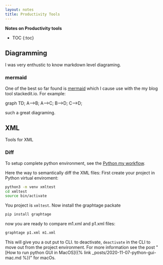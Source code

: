 ```yaml
---
layout: notes
title: Productivity Tools
---
```

<script src="https://unpkg.com/mermaid@8.0.0/dist/mermaid.min.js"></script>

**Notes on Productivity tools**

* TOC
{:toc}

## Diagramming
I was very enthustic to know markdown level diagraming.

### mermaid
One of the best so far found is [mermaid](https://mermaid-js.github.io/mermaid/#/) which I cause use with the my blog tool stackedit.io. For example:

<div class="mermaid">
graph TD;
    A-->B;
    A-->C;
    B-->D;
    C-->D;
</div>

such a great diagraming.

## XML
Tools for XML
### Diff
To setup complete python environment, see the [Python my workflow](https://ojitha.blogspot.com/2020/09/python-my-workflow.html).

Here the way to semantically diff the XML files:
First create your project in Python virtual enviroment:
```bash
python3 -m venv xmltest
cd xmltest
source bin/activate
```
You project is `xmltest`. Now install the graphtage packate
```bash
pip install graphtage
```
now you are ready to compare m1.xml and p1.xml files:
```bash
graphtage p1.xml m1.xml
```
This will give you a out put to CLI.
to deactivate, `deactivate` in the CLI to move out from the project environment. For more information see the post "[How to run python GUI in MacOS]({% link _posts/2020-11-07-python-gui-mac.md %})" for macOs.
